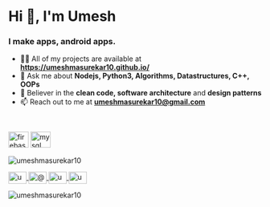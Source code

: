 
<h1 align="left">Hi 👋, I'm Umesh</h1>

<h3 align="left">I make apps, android apps.</h3>

<p align="left">
	<ul>
		<li>👨‍💻 All of my projects are available at <b><a href="https://umeshmasurekar10.github.io/">https://umeshmasurekar10.github.io/</a></b></li>
		<li>💬 Ask me about <b>Nodejs, Python3, Algorithms, Datastructures, C++, OOPs</b></li>
		<li>📜 Believer in the <b>clean code, software architecture</b> and <b>design patterns</b></li>
		<li>📫 Reach out to me at <b><a href="mailto:umeshmasurekar10@gmail.com">umeshmasurekar10@gmail.com</a></b></li>
	</ul>
</p>
<br>
<p align="left">
	<img src="https://www.vectorlogo.zone/logos/firebase/firebase-icon.svg" alt="firebase" width="40" height="32"/>
	<img src="https://devicons.github.io/devicon/devicon.git/icons/mysql/mysql-original-wordmark.svg" alt="mysql" width="40" height="32"/>
</p>

<p align="left">
	<img align="center" src=https://github-readme-stats.vercel.app/api?username=umeshmasurekar10&title_color=808080&text_color=000&show_icons=true&icon_color=000" alt="umeshmasurekar10"/>
</p>

<p align="left">
	<a href="https://linkedin.com/in/umeshmasurekar10" target="blank">
		<img align="center" src="https://cdn.jsdelivr.net/npm/simple-icons@3.0.1/icons/linkedin.svg" alt="umeshmasurekar10" height="24" width="36" />
	</a>
	<a href="https://medium.com/@umeshmasurekar10" target="blank">
		<img align="center" src="https://cdn.jsdelivr.net/npm/simple-icons@3.0.1/icons/medium.svg" alt="@umeshmasurekar10" height="24" width="36" />
	</a>
		<a href="https://fb.com/aspumesh" target="blank">
		<img align="center" src="https://cdn.jsdelivr.net/npm/simple-icons@3.0.1/icons/facebook.svg" alt="umeshmasurekar10" height="24" width="36" />
	</a>
	<a href="https://instagram.com/umeshmasurekar10" target="blank">
		<img align="center" src="https://cdn.jsdelivr.net/npm/simple-icons@3.0.1/icons/instagram.svg" alt="umeshmasurekar10" height="24" width="36" />
	</a>
</p>

<p align="left">
	<img src="https://komarev.com/ghpvc/?username=umeshmasurekar10" alt="umeshmasurekar10"/>
</p>
